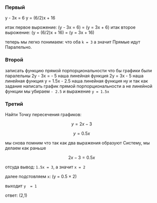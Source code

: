 ### Первый

y - 3x = 6
y = (6/2)x + 16

итак первое вырожение: (y - 3x = 6) = (y = 3x + 6)
итак второе вырожение: (y = (6/2)x + 16) = (y = 3x + 16)

теперь мы легко понимаем: что оба `k = 3` а значит Прямые идут Паралельно.

### Второй

записать функцию прямой порпорциональности что бы графики были паралельны
2y - 3x = - 5 наша линейная функция
2y = 3x - 5 наша линейная функция
y = 1.5x - 2.5 наша линейная функция
ну и так как задание написать график прямой порпорциональности а не линейной функции мы убираем `- 2.5` и выражение `y = 1.5x`

### Третий

Найти Точку пересечения графиков:

$$ y = 2x - 3 $$

$$ y = 0.5x $$

мы снова помним что так как два выражения образуют Систему, мы делаем как раньше

$$ 2x - 3 = 0.5x $$

отсуда вывод: `1.5x = 3`, а значит `x = 2`

далее подстовляем `x`: (y = 0.5 × 2)

выходит `y  = 1`

ответ: (2,1)

